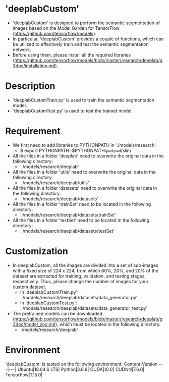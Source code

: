 # 'deeplabCustom'
* 'deeplabCustom' is designed to perform the semantic segmentation of images based on the Model Garden for TensorFlow (https://github.com/tensorflow/models).
* In particular, 'deeplabCustom' provides a couple of functions, which can be utilized to effectively train and test the semantic segmentation network.
* Before using them, please install all the required libraries (https://github.com/tensorflow/models/blob/master/research/deeplab/g3doc/installation.md).

# Description
* 'deeplabCustomTrain.py' is used to train the semantic segmentation model.
* 'deeplabCustomTest.py' is used to test the trained model.

# Requirement
* We first need to add libraries to PYTHONPATH in './models/research'.
  * $ export PYTHONPATH=$PYTHONPATH:`pwd`:`pwd`/slim
* All the files in a folder 'deeplab' need to overwrite the original data in the following directory:
  * './models/research/deeplab'
* All the files in a folder 'utils' need to overwrite the original data in the following directory:
  * './models/research/deeplab/utils'
* All the files in a folder 'datasets' need to overwrite the original data in the following directory:
  * './models/research/deeplab/datasets'
* All the files in a folder 'trainSet' need to be located in the following directory:
  * './models/research/deeplab/datasets/trainSet'
* All the files in a folder 'testSet' need to be located in the following directory:
  * './models/research/deeplab/datasets/testSet'

# Customization
* In deeplabCustom, all the images are divided into a set of sub-images with a fixed size of 224 x 224, from which 60%, 20%, and 20% of the dataset are extracted for training, validation, and testing stages, respectively. Thus, please change the number of images for your custom dataset.
  * In 'deeplabCustomTrain.py': './models/research/deeplab/datasets/data_generator.py'
  * In 'deeplabCustomTest.py': './models/research/deeplab/datasets/data_generator_test.py'
* The pretrained models can be downloaded (https://github.com/tensorflow/models/blob/master/research/deeplab/g3doc/model_zoo.md), which must be located in the following directory.
  * ./models/research/deeplab'

# Environment
'deeplabCustom' is tested on the following environment:
Content|Version
---|---|
Ubuntu|18.04.6 LTS|
Python|3.6.9|
CUDA|10.0|
CUDNN|7.6.0|
Tensorflow|1.15.0|
